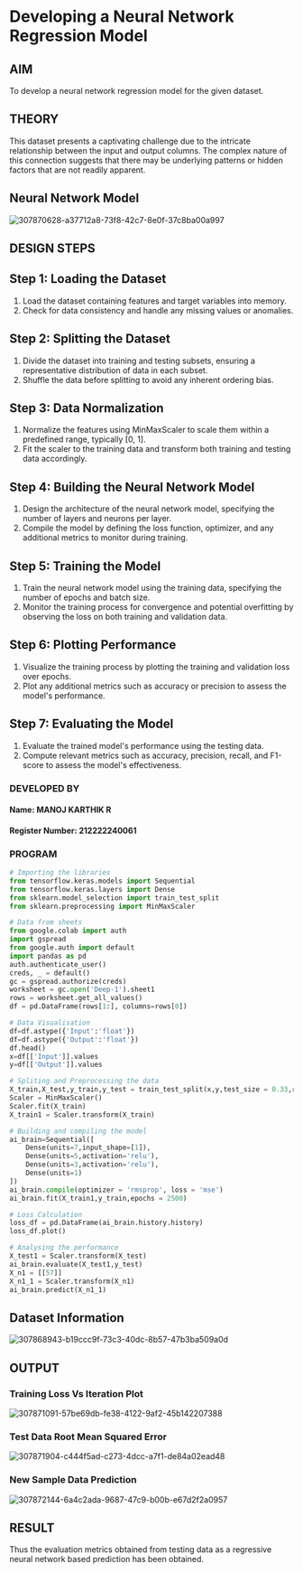 # Developing a Neural Network Regression Model

## AIM

To develop a neural network regression model for the given dataset.

## THEORY

This dataset presents a captivating challenge due to the intricate relationship between the input and output columns. The complex nature of this connection suggests that there may be underlying patterns or hidden factors that are not readily apparent.

## Neural Network Model
![307870628-a37712a8-73f8-42c7-8e0f-37c8ba00a997](https://github.com/Manojrathinavelu/basic-nn-model/assets/119560395/f9a4dccf-03c3-4dcc-a308-da92d286369a)


## DESIGN STEPS

## Step 1: Loading the Dataset
1. Load the dataset containing features and target variables into memory.
2. Check for data consistency and handle any missing values or anomalies.

## Step 2: Splitting the Dataset
1. Divide the dataset into training and testing subsets, ensuring a representative distribution of data in each subset.
2. Shuffle the data before splitting to avoid any inherent ordering bias.

## Step 3: Data Normalization
1. Normalize the features using MinMaxScaler to scale them within a predefined range, typically [0, 1].
2. Fit the scaler to the training data and transform both training and testing data accordingly.

## Step 4: Building the Neural Network Model
1. Design the architecture of the neural network model, specifying the number of layers and neurons per layer.
2. Compile the model by defining the loss function, optimizer, and any additional metrics to monitor during training.

## Step 5: Training the Model
1. Train the neural network model using the training data, specifying the number of epochs and batch size.
2. Monitor the training process for convergence and potential overfitting by observing the loss on both training and validation data.

## Step 6: Plotting Performance
1. Visualize the training process by plotting the training and validation loss over epochs.
2. Plot any additional metrics such as accuracy or precision to assess the model's performance.

## Step 7: Evaluating the Model
1. Evaluate the trained model's performance using the testing data.
2. Compute relevant metrics such as accuracy, precision, recall, and F1-score to assess the model's effectiveness.

### DEVELOPED BY
#### Name: MANOJ KARTHIK R
#### Register Number: 212222240061
### PROGRAM
```py
# Importing the libraries
from tensorflow.keras.models import Sequential
from tensorflow.keras.layers import Dense
from sklearn.model_selection import train_test_split
from sklearn.preprocessing import MinMaxScaler

# Data from sheets
from google.colab import auth
import gspread
from google.auth import default
import pandas as pd
auth.authenticate_user()
creds, _ = default()
gc = gspread.authorize(creds)
worksheet = gc.open('Deep-1').sheet1
rows = worksheet.get_all_values()
df = pd.DataFrame(rows[1:], columns=rows[0])
```
```py
# Data Visualisation
df=df.astype({'Input':'float'})
df=df.astype({'Output':'float'})
df.head()
x=df[['Input']].values
y=df[['Output']].values

# Spliting and Preprocessing the data
X_train,X_test,y_train,y_test = train_test_split(x,y,test_size = 0.33,random_state = 33)
Scaler = MinMaxScaler()
Scaler.fit(X_train)
X_train1 = Scaler.transform(X_train)
```
```py
# Building and compiling the model
ai_brain=Sequential([
    Dense(units=7,input_shape=[1]),
    Dense(units=5,activation='relu'),
    Dense(units=3,activation='relu'),
    Dense(units=1)
])
ai_brain.compile(optimizer = 'rmsprop', loss = 'mse')
ai_brain.fit(X_train1,y_train,epochs = 2500)
```
```py
# Loss Calculation
loss_df = pd.DataFrame(ai_brain.history.history)
loss_df.plot()

# Analysing the performance
X_test1 = Scaler.transform(X_test)
ai_brain.evaluate(X_test1,y_test)
X_n1 = [[57]]
X_n1_1 = Scaler.transform(X_n1)
ai_brain.predict(X_n1_1)
```
## Dataset Information
![307868943-b19ccc9f-73c3-40dc-8b57-47b3ba509a0d](https://github.com/Manojrathinavelu/basic-nn-model/assets/119560395/b90c17b9-9077-4093-871a-7fa3189c35ef)


## OUTPUT

### Training Loss Vs Iteration Plot
![307871091-57be69db-fe38-4122-9af2-45b142207388](https://github.com/Manojrathinavelu/basic-nn-model/assets/119560395/0347b77b-8d29-4f8a-bc1f-a525e010cf50)


### Test Data Root Mean Squared Error
![307871904-c444f5ad-c273-4dcc-a7f1-de84a02ead48](https://github.com/Manojrathinavelu/basic-nn-model/assets/119560395/d8e173e0-7775-4fe3-8720-de77f8a124f2)


### New Sample Data Prediction
![307872144-6a4c2ada-9687-47c9-b00b-e67d2f2a0957](https://github.com/Manojrathinavelu/basic-nn-model/assets/119560395/758f82c8-e58c-4d5a-865a-adb5d7e1b6ea)


## RESULT
Thus the evaluation metrics obtained from testing data as a regressive neural network based prediction has been obtained.
